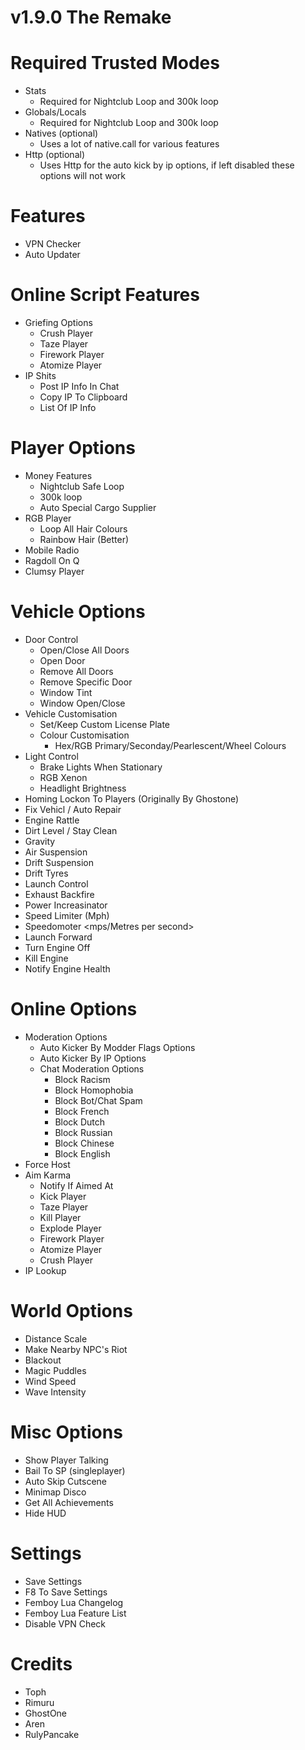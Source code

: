 # v1.9.0 The Remake
# Required Trusted Modes
- Stats
    - Required for Nightclub Loop and 300k loop
- Globals/Locals
    - Required for Nightclub Loop and 300k loop
- Natives (optional)
    - Uses a lot of native.call for various features
- Http (optional)
    - Uses Http for the auto kick by ip options, if left disabled these options will not work

# Features
- VPN Checker
- Auto Updater

# Online Script Features
- Griefing Options
    - Crush Player
    - Taze Player
    - Firework Player
    - Atomize Player
- IP Shits 
    - Post IP Info In Chat <Team Chat><All Chat>
    - Copy IP To Clipboard
    - List Of IP Info

# Player Options
- Money Features
    - Nightclub Safe Loop
    - 300k loop
    - Auto Special Cargo Supplier
- RGB Player
    - Loop All Hair Colours
    - Rainbow Hair (Better)
- Mobile Radio
- Ragdoll On Q <Narrow Leg Stumble><Wide Leg Stumble><Normal Ragdoll>
- Clumsy Player

# Vehicle Options
- Door Control
    - Open/Close All Doors
    - Open Door
    - Remove All Doors
    - Remove Specific Door
    - Window Tint
    - Window Open/Close
- Vehicle Customisation
    - Set/Keep Custom License Plate
    - Colour Customisation
        - Hex/RGB Primary/Seconday/Pearlescent/Wheel Colours
- Light Control
    - Brake Lights When Stationary
    - RGB Xenon
    - Headlight Brightness
- Homing Lockon To Players (Originally By Ghostone)
- Fix Vehicl / Auto Repair
- Engine Rattle
- Dirt Level / Stay Clean
- Gravity
- Air Suspension
- Drift Suspension
- Drift Tyres
- Launch Control
- Exhaust Backfire <enable><disable>
- Power Increasinator
- Speed Limiter (Mph) 
- Speedomoter <Mph><Kph><Knots><Mach><mps/Metres per second>
- Launch Forward
- Turn Engine Off
- Kill Engine 
- Notify Engine Health

# Online Options
- Moderation Options
    - Auto Kicker By Modder Flags Options
    - Auto Kicker By IP Options
    - Chat Moderation Options
        - Block Racism
        - Block Homophobia
        - Block Bot/Chat Spam
        - Block French
        - Block Dutch
        - Block Russian
        - Block Chinese
        - Block English
- Force Host
- Aim Karma
    - Notify If Aimed At
    - Kick Player
    - Taze Player
    - Kill Player
    - Explode Player
    - Firework Player
    - Atomize Player 
    - Crush Player
- IP Lookup

# World Options
- Distance Scale
- Make Nearby NPC's Riot
- Blackout
- Magic Puddles
- Wind Speed
- Wave Intensity

# Misc Options
- Show Player Talking
- Bail To SP (singleplayer)
- Auto Skip Cutscene
- Minimap Disco
- Get All Achievements
- Hide HUD

# Settings
- Save Settings
- F8 To Save Settings
- Femboy Lua Changelog
- Femboy Lua Feature List
- Disable VPN Check

# Credits 
- Toph
- Rimuru
- GhostOne
- Aren
- RulyPancake
